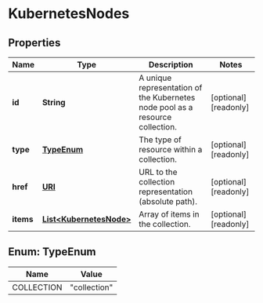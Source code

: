 

# KubernetesNodes

## Properties

| Name | Type | Description | Notes |
| ------------ | ------------- | ------------- | ------------- |
| **id** | **String** | A unique representation of the Kubernetes node pool as a resource collection. |  [optional] [readonly] |
| **type** | [**TypeEnum**](#TypeEnum) | The type of resource within a collection. |  [optional] [readonly] |
| **href** | [**URI**](URI.md) | URL to the collection representation (absolute path). |  [optional] [readonly] |
| **items** | [**List&lt;KubernetesNode&gt;**](KubernetesNode.md) | Array of items in the collection. |  [optional] [readonly] |



## Enum: TypeEnum

| Name | Value |
| ---- | -----
| COLLECTION | &quot;collection&quot; |


